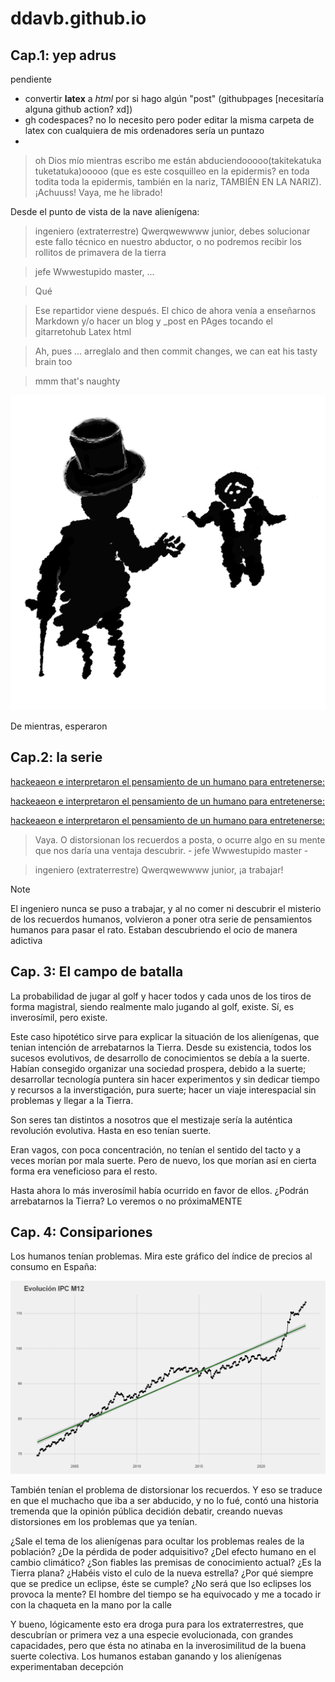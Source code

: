 # ddavb.github.io

## Cap.1: yep adrus

pendiente
- convertir **latex** a *html* por si hago algún "post" (githubpages [necesitaría alguna github action? xd])
- gh codespaces? no lo necesito pero poder editar la misma carpeta de latex con cualquiera de mis ordenadores sería un puntazo
- 

> oh Dios mío mientras escribo me están abduciendooooo(takitekatuka tuketatuka)ooooo (que es este cosquilleo en la epidermis? en toda todita toda la epidermis, también en la nariz, TAMBIÉN EN LA NARIZ). ¡Achuuss! Vaya, me he librado!

Desde el punto de vista de la nave alienígena:

> ingeniero (extraterrestre) Qwerqwewwww junior, debes solucionar este fallo técnico en nuestro abductor, o no podremos recibir los rollitos de primavera de la tierra

> jefe Wwwestupido master, ...

> Qué

> Ese repartidor viene después. El chico de ahora venía a enseñarnos Markdown y/o hacer un blog y _post en PAges tocando el gitarretohub Latex html

> Ah, pues ... arreglalo and then commit changes, we can eat his tasty brain too

> mmm that's naughty

![For real bro](https://raw.githubusercontent.com/ddavb/ddavb.github.io/master/_images/idea2.png)

De mientras, esperaron

## Cap.2: la serie

[hackeaeon e interpretaron el pensamiento de un humano para entretenerse:](Historia.md)

[hackeaeon e interpretaron el pensamiento de un humano para entretenerse:](/Historia.md)

[hackeaeon e interpretaron el pensamiento de un humano para entretenerse:](./Historia.md)

> Vaya. O distorsionan los recuerdos a posta, o ocurre algo en su mente que nos daría una ventaja descubrir. - jefe Wwwestupido master -

> ingeniero (extraterrestre) Qwerqwewwww junior, ¡a trabajar!

> [!NOTE]
> El ingeniero nunca se puso a trabajar, y al no comer ni descubrir el misterio de los recuerdos humanos, volvieron a poner otra serie de pensamientos humanos para pasar el rato. Estaban descubriendo el ocio de manera adictiva

## Cap. 3: El campo de batalla

La probabilidad de jugar al golf y hacer todos y cada unos de los tiros de forma magistral, siendo realmente malo jugando al golf, existe.
Sí, es inverosímil, pero existe. 

Este caso hipotético sirve para explicar la situación de los alienígenas, que tenian intención de arrebatarnos la Tierra. Desde su existencia, todos los sucesos evolutivos, de desarrollo de conocimientos se debía a la suerte. Habían consegido organizar una sociedad prospera, debido a la suerte; desarrollar tecnología puntera sin hacer experimentos y sin dedicar tiempo y recursos a la inverstigación, pura suerte; hacer un viaje interespacial sin problemas y llegar a la Tierra.

Son seres tan distintos a nosotros que el mestizaje sería la auténtica revolución evolutiva. Hasta en eso tenían suerte.

Eran vagos, con poca concentración, no tenían el sentido del tacto y a veces morían por mala suerte. Pero de nuevo, los que morían así en cierta forma era veneficioso para el resto.

Hasta ahora lo más inverosímil había ocurrido en favor de ellos. ¿Podrán arrebatarnos la Tierra? Lo veremos o no próximaMENTE

## Cap. 4: Consipariones

Los humanos tenían problemas. Mira este gráfico del índice de precios al consumo en España:

![For real bro](https://raw.githubusercontent.com/ddavb/ddavb.github.io/master/_images/ipc_mensual.png)

También tenían el problema de distorsionar los recuerdos. Y eso se traduce en que el muchacho que iba a ser abducido, y no lo fué, contó una historia tremenda que la opinión pública decidión debatir, creando nuevas distorsiones em los problemas que ya tenían.

¿Sale el tema de los alienígenas para ocultar los problemas reales de la población? ¿De la pérdida de poder adquisitivo? ¿Del efecto humano en el cambio climático?
¿Son fiables las premisas de conocimiento actual?
¿Es la Tierra plana? ¿Habéis visto el culo de la nueva estrella?
¿Por qué siempre que se predice un eclipse, éste se cumple? ¿No será que lso eclipses los provoca la mente?
El hombre del tiempo se ha equivocado y me a tocado ir con la chaqueta en la mano por la calle

Y bueno, lógicamente esto era droga pura para los extraterrestres, que descubrían or primera vez a una especie evolucionada, con grandes capacidades, pero que ésta no atinaba en la inverosimilitud de la buena suerte colectiva. Los humanos estaban ganando y los alienígenas experimentaban decepción
